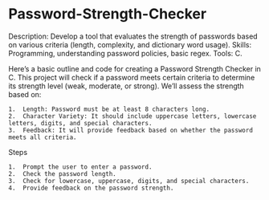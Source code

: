 # Password-Strength-Checker
Description: Develop a tool that evaluates the strength of passwords based on various criteria (length, complexity, and dictionary word usage).
Skills: Programming, understanding password policies, basic regex.
Tools: C.


Here’s a basic outline and code for creating a Password Strength Checker in C. This project will check if a password meets certain criteria to determine its strength level (weak, moderate, or strong). We’ll assess the strength based on:

	1.	Length: Password must be at least 8 characters long.
	2.	Character Variety: It should include uppercase letters, lowercase letters, digits, and special characters.
	3.	Feedback: It will provide feedback based on whether the password meets all criteria.

 Steps

	1.	Prompt the user to enter a password.
	2.	Check the password length.
	3.	Check for lowercase, uppercase, digits, and special characters.
	4.	Provide feedback on the password strength.
